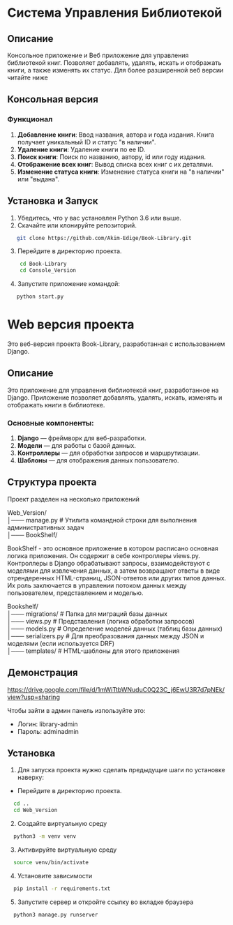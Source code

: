 # Система Управления Библиотекой

## Описание

Консольное приложение и Веб приложение для управления библиотекой книг. Позволяет добавлять, удалять, искать и отображать книги, а также изменять их статус. Для более разширенной веб версии читайте ниже

## Консольная версия

### Функционал

1. **Добавление книги**: Ввод названия, автора и года издания. Книга получает уникальный ID и статус "в наличии".
2. **Удаление книги**: Удаление книги по ее ID.
3. **Поиск книги**: Поиск по названию, автору, id или году издания.
4. **Отображение всех книг**: Вывод списка всех книг с их деталями.
5. **Изменение статуса книги**: Изменение статуса книги на "в наличии" или "выдана".

## Установка и Запуск

1. Убедитесь, что у вас установлен Python 3.6 или выше.
2. Скачайте или клонируйте репозиторий.
```bash
   git clone https://github.com/Akim-Edige/Book-Library.git
```
3. Перейдите в директорию проекта.
```bash
    cd Book-Library
    cd Console_Version
````
4. Запустите приложение командой:

```bash
   python start.py
```



# Web версия проекта

Это веб-версия проекта Book-Library, разработанная с использованием Django.

## Описание

Это приложение для управления библиотекой книг, разработанное на Django. Приложение позволяет добавлять, удалять, искать, изменять и отображать книги в библиотеке.



### Основные компоненты:

1. **Django** — фреймворк для веб-разработки.
2. **Модели** — для работы с базой данных.
3. **Контроллеры** — для обработки запросов и маршрутизации.
4. **Шаблоны** — для отображения данных пользователю.


## Структура проекта

Проект разделен на несколько приложений

Web_Version/      
│─── manage.py # Утилита командной строки для выполнения административных задач  
│─── BookShelf/

BookShelf - это основное приложение в котором расписано основная логика приложения. Он содержит в себе контроллеры views.py. Контроллеры в Django обрабатывают запросы, взаимодействуют с моделями для извлечения данных, а затем возвращают ответы в виде отрендеренных HTML-страниц, JSON-ответов или других типов данных. Их роль заключается в управлении потоком данных между пользователем, представлением и моделью.

Bookshelf/  
│─── migrations/ # Папка для миграций базы данных  
│─── views.py   # Представления (логика обработки запросов)  
│─── models.py  # Определение моделей данных (таблиц базы данных)   
│─── serializers.py  # Для преобразования данных между JSON и моделями (если используется DRF)   
│─── templates/ # HTML-шаблоны для этого приложения  


## Демонстрация

https://drive.google.com/file/d/1mWiTtbWNuduC0Q23C_j6EwU3R7d7pNEk/view?usp=sharing


Чтобы зайти в админ панель изпользуйте это:
- Логин: library-admin
- Пароль: adminadmin

## Установка

1) Для запуска проекта нужно сделать предыдущие шаги по установке наверху:

- Перейдите в директорию проекта.
```bash
  cd ..
  cd Web_Version
````
2) Создайте виртуальную среду

```bash
  python3 -m venv venv
````

3) Активируйте виртуальную среду

```bash
  source venv/bin/activate
````
4) Установите зависимости

```bash
  pip install -r requirements.txt
````

5) Запустите сервер и откройте ссылку во вкладке браузера

```bash
  python3 manage.py runserver
````
